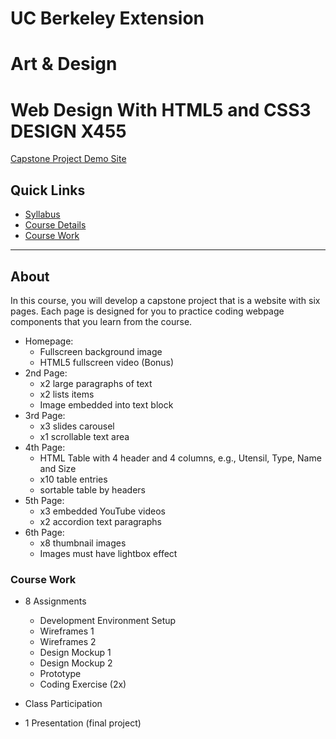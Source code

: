 # UC Berkeley Extension
# Art & Design
# Web Design With HTML5 and CSS3 DESIGN X455

[Capstone Project Demo Site](https://whypam.github.io/x455-Proj-Demo-Summer-2022/index.html)

## Quick Links

- [Syllabus](https://github.com/whypam/x455-HTML5-CSS3/blob/master/x455-HTML5-CSS3-Syllabus.pdf)
- [Course Details](https://extension.berkeley.edu/search/publicCourseSearchDetails.do?method=load&courseId=11188390#courseSectionDetails_58168140)
- [Course Work](#course-work)

---

## About

In this course, you will develop a capstone project that is a website with six pages.  Each page is designed for you to practice coding webpage components that you learn from the course.

- Homepage:
  - Fullscreen background image
  - HTML5 fullscreen video (Bonus)
- 2nd Page:
  - x2 large paragraphs of text
  - x2 lists items
  - Image embedded into text block
- 3rd Page:
  - x3 slides carousel
  - x1 scrollable text area
- 4th Page:
  - HTML Table with 4 header and 4 columns, e.g., Utensil, Type, Name and Size
  - x10 table entries
  - sortable table by headers
- 5th Page:
  - x3 embedded YouTube videos
  - x2 accordion text paragraphs
- 6th Page:
  - x8 thumbnail images
  - Images must have lightbox effect

### Course Work

- 8 Assignments
  - Development Environment Setup
  - Wireframes 1
  - Wireframes 2
  - Design Mockup 1
  - Design Mockup 2
  - Prototype
  - Coding Exercise (2x)
  
- Class Participation

- 1 Presentation (final project)



